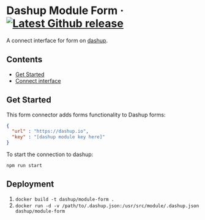 Dashup Module Form
&middot;
[![Latest Github release](https://img.shields.io/github/release/dashup/module-form.svg)](https://github.com/dashup/module-form/releases/latest)
=====

A connect interface for form on [dashup](https://dashup.io).

## Contents
* [Get Started](#get-started)
* [Connect interface](#connect)

## Get Started

This form connector adds forms functionality to Dashup forms:

```json
{
  "url" : "https://dashup.io",
  "key" : "[dashup module key here]"
}
```

To start the connection to dashup:

`npm run start`

## Deployment

1. `docker build -t dashup/module-form .`
2. `docker run -d -v /path/to/.dashup.json:/usr/src/module/.dashup.json dashup/module-form`